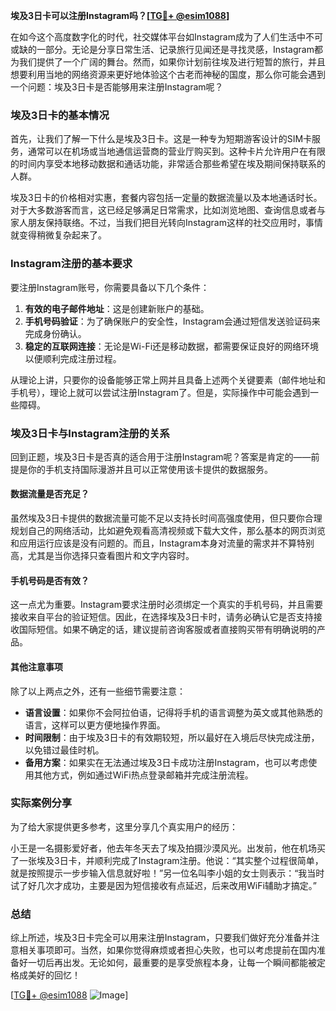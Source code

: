 **埃及3日卡可以注册Instagram吗？[[TG💪+ @esim1088](https://t.me/s/esim1088)]**

在如今这个高度数字化的时代，社交媒体平台如Instagram成为了人们生活中不可或缺的一部分。无论是分享日常生活、记录旅行见闻还是寻找灵感，Instagram都为我们提供了一个广阔的舞台。然而，如果你计划前往埃及进行短暂的旅行，并且想要利用当地的网络资源来更好地体验这个古老而神秘的国度，那么你可能会遇到一个问题：埃及3日卡是否能够用来注册Instagram呢？

### 埃及3日卡的基本情况

首先，让我们了解一下什么是埃及3日卡。这是一种专为短期游客设计的SIM卡服务，通常可以在机场或当地通信运营商的营业厅购买到。这种卡片允许用户在有限的时间内享受本地移动数据和通话功能，非常适合那些希望在埃及期间保持联系的人群。

埃及3日卡的价格相对实惠，套餐内容包括一定量的数据流量以及本地通话时长。对于大多数游客而言，这已经足够满足日常需求，比如浏览地图、查询信息或者与家人朋友保持联络。不过，当我们把目光转向Instagram这样的社交应用时，事情就变得稍微复杂起来了。

### Instagram注册的基本要求

要注册Instagram账号，你需要具备以下几个条件：

1. **有效的电子邮件地址**：这是创建新账户的基础。
2. **手机号码验证**：为了确保账户的安全性，Instagram会通过短信发送验证码来完成身份确认。
3. **稳定的互联网连接**：无论是Wi-Fi还是移动数据，都需要保证良好的网络环境以便顺利完成注册过程。

从理论上讲，只要你的设备能够正常上网并且具备上述两个关键要素（邮件地址和手机号），理论上就可以尝试注册Instagram了。但是，实际操作中可能会遇到一些障碍。

### 埃及3日卡与Instagram注册的关系

回到正题，埃及3日卡是否真的适合用于注册Instagram呢？答案是肯定的——前提是你的手机支持国际漫游并且可以正常使用该卡提供的数据服务。

#### 数据流量是否充足？

虽然埃及3日卡提供的数据流量可能不足以支持长时间高强度使用，但只要你合理规划自己的网络活动，比如避免观看高清视频或下载大文件，那么基本的网页浏览和应用运行应该是没有问题的。而且，Instagram本身对流量的需求并不算特别高，尤其是当你选择只查看图片和文字内容时。

#### 手机号码是否有效？

这一点尤为重要。Instagram要求注册时必须绑定一个真实的手机号码，并且需要接收来自平台的验证短信。因此，在选择埃及3日卡时，请务必确认它是否支持接收国际短信。如果不确定的话，建议提前咨询客服或者直接购买带有明确说明的产品。

#### 其他注意事项

除了以上两点之外，还有一些细节需要注意：

- **语言设置**：如果你不会阿拉伯语，记得将手机的语言调整为英文或其他熟悉的语言，这样可以更方便地操作界面。
- **时间限制**：由于埃及3日卡的有效期较短，所以最好在入境后尽快完成注册，以免错过最佳时机。
- **备用方案**：如果实在无法通过埃及3日卡成功注册Instagram，也可以考虑使用其他方式，例如通过WiFi热点登录邮箱并完成注册流程。

### 实际案例分享

为了给大家提供更多参考，这里分享几个真实用户的经历：

小王是一名摄影爱好者，他去年冬天去了埃及拍摄沙漠风光。出发前，他在机场买了一张埃及3日卡，并顺利完成了Instagram注册。他说：“其实整个过程很简单，就是按照提示一步步输入信息就好啦！”另一位名叫李小姐的女士则表示：“我当时试了好几次才成功，主要是因为短信接收有点延迟，后来改用WiFi辅助才搞定。”

### 总结

综上所述，埃及3日卡完全可以用来注册Instagram，只要我们做好充分准备并注意相关事项即可。当然，如果你觉得麻烦或者担心失败，也可以考虑提前在国内准备好一切后再出发。无论如何，最重要的是享受旅程本身，让每一个瞬间都能被定格成美好的回忆！

[[TG💪+ @esim1088](https://t.me/s/esim1088) ![Image](https://i.postimg.cc/4NQfJmqS/Snipaste-2025-05-13-00-14-12.png)]